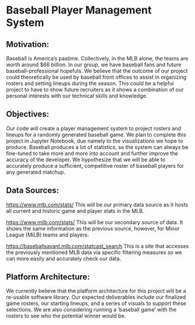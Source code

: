 # Baseball Player Management System
## Motivation:
Baseball is America’s pastime. Collectively, in the MLB alone, the teams are worth around $66 billion. In our group, we have baseball fans and future baseball-professional hopefuls. We believe that the outcome of our project could theoretically be used by baseball front offices to assist in organizing rosters and setting lineups during the season. This could be a helpful project to have to show future recruiters as it shows a combination of our personal interests with our technical skills and knowledge.
## Objectives:
Our code will create a player management system to project rosters and lineups for a randomly generated baseball game. We plan to complete this project in Jupyter Notebook, due namely to the visualizations we hope to produce. Baseball produces a lot of statistics, so the system can always be fine-tuned to take more and more into account and further improve the accuracy of the developer. We hypothesize that we will be able to accurately produce a sufficient, competitive roster of baseball players for any generated matchup.
## Data Sources:
https://www.mlb.com/stats/
This will be our primary data source as it hosts all current and historic game and player stats in the MLB.

https://www.milb.com/stats/ 
This will be our secondary source of data. It shows the same information as the previous source, however, for Minor League (MiLB) teams and players.

https://baseballsavant.mlb.com/statcast_search
This is a site that accesses the previously mentioned MLB data via specific filtering measures so we can more easily and accurately check our data.
## Platform Architecture:
We currently believe that the platform architecture for this project will be a re-usable software library. Our expected deliverables include our finalized game rosters, our starting lineups, and a series of visuals to support these selections. We are also considering running a ‘baseball game’ with the rosters to see who the potential winner would be.

